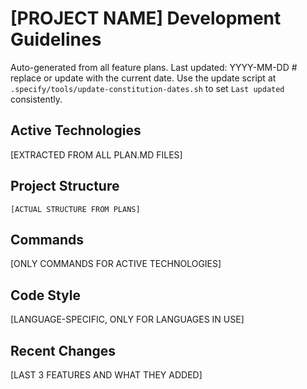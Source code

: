 # [PROJECT NAME] Development Guidelines

Auto-generated from all feature plans. Last updated: YYYY-MM-DD # replace or
update with the current date. Use the update script at
`.specify/tools/update-constitution-dates.sh` to set `Last updated` consistently.

## Active Technologies

[EXTRACTED FROM ALL PLAN.MD FILES]

## Project Structure

```
[ACTUAL STRUCTURE FROM PLANS]
```

## Commands

[ONLY COMMANDS FOR ACTIVE TECHNOLOGIES]

## Code Style

[LANGUAGE-SPECIFIC, ONLY FOR LANGUAGES IN USE]

## Recent Changes

[LAST 3 FEATURES AND WHAT THEY ADDED]

<!-- MANUAL ADDITIONS START -->
<!-- MANUAL ADDITIONS END -->
